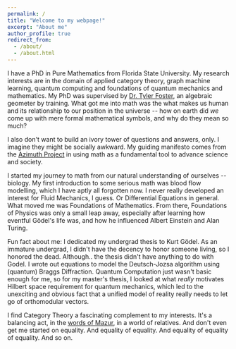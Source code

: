 ```yaml
---
permalink: /
title: "Welcome to my webpage!"
excerpt: "About me"
author_profile: true
redirect_from: 
  - /about/
  - /about.html
---
```


I have a PhD in Pure Mathematics from Florida State University. My research interests are in the domain of applied category theory, graph machine learning, quantum computing and foundations of quantum mechanics and mathematics. My PhD was supervised by [Dr. Tyler Foster](https://www.linkedin.com/in/tyler-foster-04a796b5/), an algebraic geometer by training. What got me into math was the what makes us human and its relationship to our position in the universe -- how on earth did _we_ come up with mere formal mathematical symbols, and why do they mean so much?

I also don't want to build an ivory tower of questions and answers, only. I imagine they might be socially awkward.  My guiding manifesto comes from the [Azimuth Project](https://johncarlosbaez.wordpress.com/about/) in using math as a fundamental tool to advance science and society.

I started my journey to math from our natural understanding of ourselves -- biology. My first introduction to some serious math was blood flow modelling, which I have aptly all forgotten now. I never really developed an interest for Fluid Mechanics, I guess. Or Differential Equations in general. What moved me was Foundations of Mathematics. From there, Foundations of Physics was only a small leap away, especially after learning how eventful Gödel's life was, and how he influenced Albert Einstein and Alan Turing.

Fun fact about me: I dedicated my undergrad thesis to Kurt Gödel. As an immature undergrad, I didn't have the decency to honor someone living, so I honored the dead. Although.. the thesis didn't have anything to do with Godel. I wrote out equations to model the Deutsch-Jozsa algorithm using (quantum) Braggs Diffraction. Quantum Computation just wasn't basic enough for me, so for my master's thesis, I looked at what _really_ motivates Hilbert space requirement for quantum mechanics, which led to the unexciting and obvious fact that a unified model of reality really needs to let go of orthomodular vectors. 

I find Category Theory a fascinating complement to my interests. It's a balancing act, in the [words of Mazur](https://people.math.osu.edu/cogdell.1/6112-Mazur-www.pdf), in a world of relatives. And don't even get me started on equality. And equality of equality. And equality of equality of equality. And so on. 
